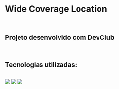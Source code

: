 <h1>Wide Coverage Location</h1>
<br>
<h2>Projeto desenvolvido com <a src="https://rodolfomori.com.br/devclub/">DevClub</a></h2>
<br>
<h2>Tecnologias utilizadas:</h2>
<br>

<img src="https://img.shields.io/badge/HTML5-E34F26?style=for-the-badge&logo=html5&logoColor=white"/>
<img src="https://img.shields.io/badge/CSS-239120?&style=for-the-badge&logo=css3&logoColor=white"/>

<img src="https://github.com/DanielTiozo/wide-coverage-location/blob/master/img/print-pagina.png"/>
